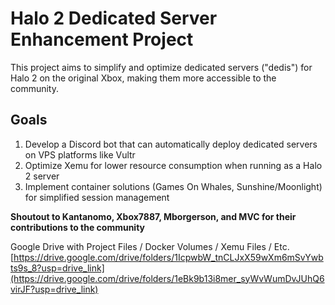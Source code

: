 # Halo 2 Dedicated Server Enhancement Project

This project aims to simplify and optimize dedicated servers ("dedis") for Halo 2 on the original Xbox, making them more accessible to the community.

## Goals

1. Develop a Discord bot that can automatically deploy dedicated servers on VPS platforms like Vultr
2. Optimize Xemu for lower resource consumption when running as a Halo 2 server
3. Implement container solutions (Games On Whales, Sunshine/Moonlight) for simplified session management

**Shoutout to Kantanomo, Xbox7887, Mborgerson, and MVC for their contributions to the community**

Google Drive with Project Files / Docker Volumes / Xemu Files / Etc.
[https://drive.google.com/drive/folders/1IcpwbW_tnCLJxX59wXm6mSvYwbts9s_8?usp=drive_link](https://drive.google.com/drive/folders/1eBk9b13i8mer_syWvWumDvJUhQ6virJF?usp=drive_link)
